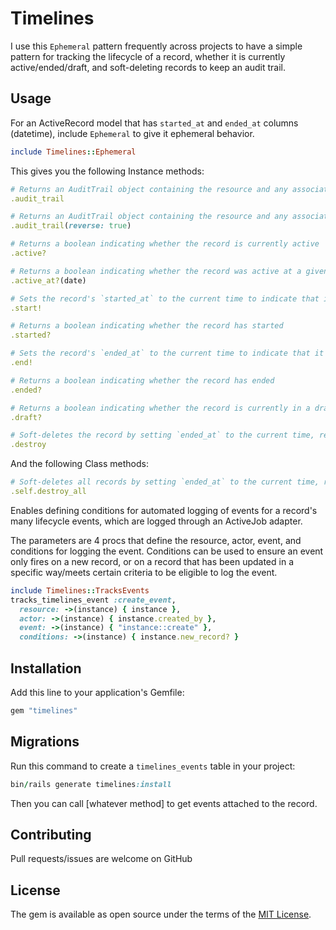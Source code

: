 # Timelines
I use this `Ephemeral` pattern frequently across projects to have a simple pattern for tracking the lifecycle of a record, whether it is currently active/ended/draft, and soft-deleting records to keep an audit trail.

## Usage
For an ActiveRecord model that has `started_at` and `ended_at` columns (datetime), include `Ephemeral` to give it ephemeral behavior.

```ruby
include Timelines::Ephemeral
```

This gives you the following Instance methods:
```ruby
# Returns an AuditTrail object containing the resource and any associated events, in chronological order
.audit_trail

# Returns an AuditTrail object containing the resource and any associated events, in reverse order
.audit_trail(reverse: true)

# Returns a boolean indicating whether the record is currently active
.active?

# Returns a boolean indicating whether the record was active at a given date
.active_at?(date)

# Sets the record's `started_at` to the current time to indicate that it has started
.start!

# Returns a boolean indicating whether the record has started
.started?

# Sets the record's `ended_at` to the current time to indicate that it has ended
.end!

# Returns a boolean indicating whether the record has ended
.ended?

# Returns a boolean indicating whether the record is currently in a draft state (nil `started_at` and `ended_at`, or `started_at` in the future)
.draft?

# Soft-deletes the record by setting `ended_at` to the current time, removing it from the `.active` scope.
.destroy
```

And the following Class methods:
```ruby
# Soft-deletes all records by setting `ended_at` to the current time, removing them from the `.active` scope.
.self.destroy_all
```

Enables defining conditions for automated logging of events for a record's many lifecycle events, which are logged through an ActiveJob adapter.

The parameters are 4 procs that define the resource, actor, event, and conditions for logging the event. Conditions can be used to ensure an event only fires on a new record, or on a record that has been updated in a specific way/meets certain criteria to be eligible to log the event.
```ruby
include Timelines::TracksEvents
tracks_timelines_event :create_event,
  resource: ->(instance) { instance },
  actor: ->(instance) { instance.created_by },
  event: ->(instance) { "instance::create" },
  conditions: ->(instance) { instance.new_record? }
```

## Installation
Add this line to your application's Gemfile:

```ruby
gem "timelines"
```

## Migrations
Run this command to create a `timelines_events` table in your project:
```ruby
bin/rails generate timelines:install
```

Then you can call [whatever method] to get events attached to the record.

## Contributing
Pull requests/issues are welcome on GitHub

## License
The gem is available as open source under the terms of the [MIT License](https://opensource.org/licenses/MIT).
